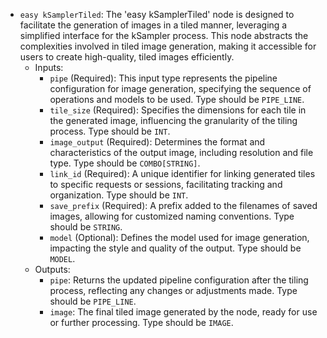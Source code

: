 - `easy kSamplerTiled`: The 'easy kSamplerTiled' node is designed to facilitate the generation of images in a tiled manner, leveraging a simplified interface for the kSampler process. This node abstracts the complexities involved in tiled image generation, making it accessible for users to create high-quality, tiled images efficiently.
    - Inputs:
        - `pipe` (Required): This input type represents the pipeline configuration for image generation, specifying the sequence of operations and models to be used. Type should be `PIPE_LINE`.
        - `tile_size` (Required): Specifies the dimensions for each tile in the generated image, influencing the granularity of the tiling process. Type should be `INT`.
        - `image_output` (Required): Determines the format and characteristics of the output image, including resolution and file type. Type should be `COMBO[STRING]`.
        - `link_id` (Required): A unique identifier for linking generated tiles to specific requests or sessions, facilitating tracking and organization. Type should be `INT`.
        - `save_prefix` (Required): A prefix added to the filenames of saved images, allowing for customized naming conventions. Type should be `STRING`.
        - `model` (Optional): Defines the model used for image generation, impacting the style and quality of the output. Type should be `MODEL`.
    - Outputs:
        - `pipe`: Returns the updated pipeline configuration after the tiling process, reflecting any changes or adjustments made. Type should be `PIPE_LINE`.
        - `image`: The final tiled image generated by the node, ready for use or further processing. Type should be `IMAGE`.
